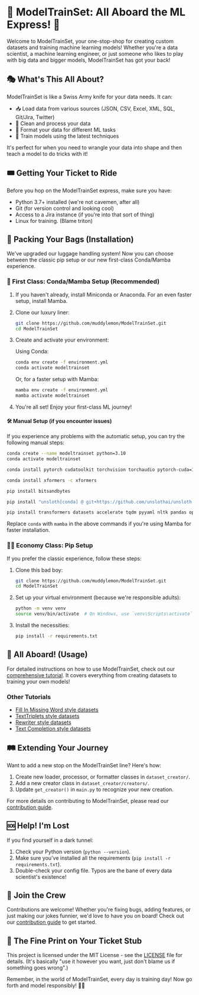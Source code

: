 # 🚂 ModelTrainSet: All Aboard the ML Express! 🚂

Welcome to ModelTrainSet, your one-stop-shop for creating custom datasets and training machine learning models! Whether you're a data scientist, a machine learning engineer, or just someone who likes to play with big data and bigger models, ModelTrainSet has got your back!

## 🎭 What's This All About?

ModelTrainSet is like a Swiss Army knife for your data needs. It can:

- 📥 Load data from various sources (JSON, CSV, Excel, XML, SQL, Git/Jira, Twitter)
- 🧹 Clean and process your data
- 🎨 Format your data for different ML tasks
- 🚀 Train models using the latest techniques

It's perfect for when you need to wrangle your data into shape and then teach a model to do tricks with it!

## 🎟️ Getting Your Ticket to Ride

Before you hop on the ModelTrainSet express, make sure you have:

- Python 3.7+ installed (we're not cavemen, after all)
- Git (for version control and looking cool)
- Access to a Jira instance (if you're into that sort of thing)
- Linux for training. (Blame triton)

## 🧳 Packing Your Bags (Installation)

We've upgraded our luggage handling system! Now you can choose between the classic pip setup or our new first-class Conda/Mamba experience.

### 🌟 First Class: Conda/Mamba Setup (Recommended)

1. If you haven't already, install Miniconda or Anaconda. For an even faster setup, install Mamba.

2. Clone our luxury liner:

   ```bash
   git clone https://github.com/muddylemon/ModelTrainSet.git
   cd ModelTrainSet
   ```

3. Create and activate your environment:

   Using Conda:

   ```bash
   conda env create -f environment.yml
   conda activate modeltrainset
   ```

   Or, for a faster setup with Mamba:

   ```bash
   mamba env create -f environment.yml
   mamba activate modeltrainset
   ```

4. You're all set! Enjoy your first-class ML journey!

#### 🛠️ Manual Setup (if you encounter issues)

If you experience any problems with the automatic setup, you can try the following manual steps:

```bash
conda create --name modeltrainset python=3.10
conda activate modeltrainset

conda install pytorch cudatoolkit torchvision torchaudio pytorch-cuda=12.1 -c pytorch -c nvidia

conda install xformers -c xformers

pip install bitsandbytes

pip install "unsloth[conda] @ git+https://github.com/unslothai/unsloth.git"

pip install transformers datasets accelerate tqdm pyyaml nltk pandas openpyxl sqlalchemy gitpython jira python-dotenv peft trl
```

Replace `conda` with `mamba` in the above commands if you're using Mamba for faster installation.

### 🚶‍♂️ Economy Class: Pip Setup

If you prefer the classic experience, follow these steps:

1. Clone this bad boy:

   ```bash
   git clone https://github.com/muddylemon/ModelTrainSet.git
   cd ModelTrainSet
   ```

2. Set up your virtual environment (because we're responsible adults):

   ```bash
   python -m venv venv
   source venv/bin/activate  # On Windows, use `venv\Scripts\activate`
   ```

3. Install the necessities:

   ```bash
   pip install -r requirements.txt
   ```

## 🚂 All Aboard! (Usage)

For detailed instructions on how to use ModelTrainSet, check out our [comprehensive tutorial](tutorials/modeltrainset-tutorial.md). It covers everything from creating datasets to training your own models!

### Other Tutorials

- [Fill In Missing Word style datasets](tutorials/fill-in-missing-words-tutorial.md)
- [TextTriplets style datasets](tutorials/text-triplets-tutorial.md)
- [Rewriter style datasets](tutorials/rewriter-tutorial.md)
- [Text Completion style datasets](tutorials/text-completion-instructions-tutorial.md)

## 🛤️ Extending Your Journey

Want to add a new stop on the ModelTrainSet line? Here's how:

1. Create new loader, processor, or formatter classes in `dataset_creator/`.
2. Add a new creator class in `dataset_creator/creators/`.
3. Update `get_creator()` in `main.py` to recognize your new creation.

For more details on contributing to ModelTrainSet, please read our [contribution guide](CONTRIBUTING.md).

## 🆘 Help! I'm Lost

If you find yourself in a dark tunnel:

1. Check your Python version (`python --version`).
2. Make sure you've installed all the requirements (`pip install -r requirements.txt`).
3. Double-check your config file. Typos are the bane of every data scientist's existence!

## 🤝 Join the Crew

Contributions are welcome! Whether you're fixing bugs, adding features, or just making our jokes funnier, we'd love to have you on board! Check out our [contribution guide](CONTRIBUTING.md) to get started.

## 📜 The Fine Print on Your Ticket Stub

This project is licensed under the MIT License - see the [LICENSE](LICENSE) file for details. (It's basically "use it however you want, just don't blame us if something goes wrong".)

Remember, in the world of ModelTrainSet, every day is training day! Now go forth and model responsibly! 🚂💨
